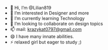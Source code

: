 - 👋 Hi, I’m @Lilian819
- 👀 I’m interested in Designer and more
- 🌱 I’m currently learning Technology
- 💞️ I’m looking to collaborate on design topics
- 📫 mail: krazykat0797@gmail.com
- 😄  I have many innate abilities.
- ⚡ relaxed girl but eager to study ;)

<!---
Lilian819/Lilian819 is a ✨ special ✨ repository because its `README.md` (this file) appears on your GitHub profile.
You can click the Preview link to take a look at your changes.
--->
